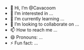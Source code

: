 - 👋 Hi, I’m @Cavacoom
- 👀 I’m interested in ...
- 🌱 I’m currently learning ...
- 💞️ I’m looking to collaborate on ...
- 📫 How to reach me ...
- 😄 Pronouns: ...
- ⚡ Fun fact: ...

<!---
Cavacoom/Cavacoom is a ✨ special ✨ repository because its `README.md` (this file) appears on your GitHub profile.
You can click the Preview link to take a look at your changes.
--->
